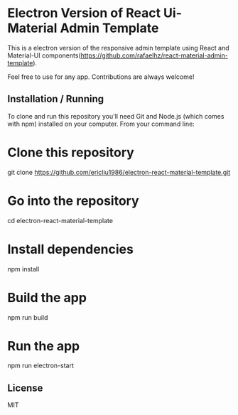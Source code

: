 Electron Version of React Ui-Material Admin Template
================================
This is a electron version of the responsive admin template using React and Material-UI components(https://github.com/rafaelhz/react-material-admin-template).

Feel free to use for any app. Contributions are always welcome!

Installation / Running
----------------------

To clone and run this repository you'll need Git and Node.js (which comes with npm) installed on your computer. From your command line:

# Clone this repository
git clone https://github.com/ericliu1986/electron-react-material-template.git
# Go into the repository
cd electron-react-material-template
# Install dependencies
npm install
# Build the app
npm run build
# Run the app
npm run electron-start


License
-------
MIT
